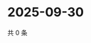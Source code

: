 # 2025-09-30

共 0 条

<!-- BEGIN ZHIHUVIDEO -->
<!-- 最后更新时间 Tue Sep 30 2025 23:10:16 GMT+0800 (China Standard Time) -->

<!-- END ZHIHUVIDEO -->
